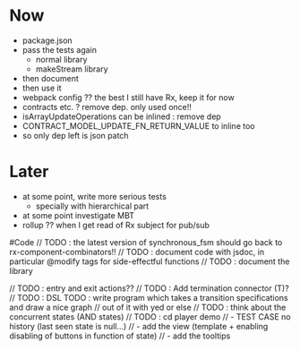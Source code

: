 # Now
- package.json
- pass the tests again
  - normal library
  - makeStream library
- then document
- then use it
- webpack config ?? the best I still have Rx, keep it for now
- contracts etc. ? remove dep. only used once!!
- isArrayUpdateOperations can be inlined : remove dep
- CONTRACT_MODEL_UPDATE_FN_RETURN_VALUE to inline too
- so only dep left is json patch

# Later
- at some point, write more serious tests
  - specially with hierarchical part
- at some point investigate MBT
- rollup ?? when I get read of Rx subject for pub/sub


#Code
// TODO : the latest version of synchronous_fsm should go back to rx-component-combinators!!
// TODO : document code with jsdoc, in particular @modify tags for side-effectful functions
// TODO : document the library

// TODO : entry and exit actions??
// TODO : Add termination connector (T)?
// TODO : DSL TODO : write program which takes a transition specifications and draw a nice graph
// out of it with yed or else
// TODO : think about the concurrent states (AND states)
// TODO : cd player demo
// - TEST CASE no history (last seen state is null...)
// - add the view (template + enabling disabling of buttons in function of state)
// - add the tooltips




